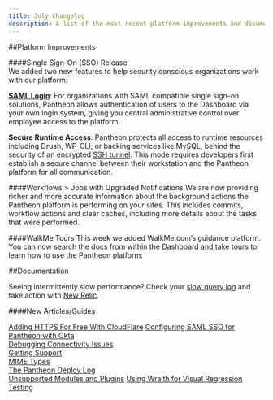 ```yaml
---
title: July Changelog
description: A list of the most recent platform improvements and documentation.
---
```

##Platform Improvements

####Single Sign-On (SSO) Release  
We added two new features to help security conscious organizations work with our platform:

[**SAML Login**](https://pantheon.io/docs/articles/organizations/saml-for-orgs/): For organizations with SAML compatible single sign-on solutions, Pantheon allows authentication of users to the Dashboard via your own login system, giving you central administrative control over employee access to the platform.

**Secure Runtime Access**: Pantheon protects all access to runtime resources including Drush, WP-CLI, or backing services like MySQL, behind the security of an encrypted [SSH tunnel](https://pantheon.io/docs/articles/local/ssh-tunnels-for-secure-connections-to-pantheon-services/). This mode requires developers first establish a secure channel between their workstation and the Pantheon platform for all communication.

####Workflows > Jobs with Upgraded Notifications
We are now providing richer and more accurate information about the background actions the Pantheon platform is performing on your sites.  This includes commits, workflow actions and clear caches, including more details about the tasks that were performed.

####WalkMe Tours
This week we added WalkMe.com’s guidance platform. You can now search the docs from within the Dashboard and take tours to learn how to use the Pantheon platform.


##Documentation

Seeing intermittently slow performance? Check your [slow query log](https://pantheon.io/docs/articles/sites/database/mysql-slow-log/) and take action with [New Relic](https://pantheon.io/docs/articles/sites/newrelic/mysql-troubleshooting-with-new-relic-pro/).

####New Articles/Guides

[Adding HTTPS For Free With CloudFlare](https://pantheon.io/docs/guides/ssl-with-cloudflare/)
[Configuring SAML SSO for Pantheon with Okta](https://pantheon.io/docs/articles/organizations/saml-for-orgs-with-okta/)  
[Debugging Connectivity Issues](https://pantheon.io/docs/articles/sites/debugging-connectivity-issues/)  
[Getting Support](https://pantheon.io/docs/articles/getting-support/)  
[MIME Types](https://pantheon.io/docs/articles/sites/mime-types/)  
[The Pantheon Deploy Log](https://pantheon.io/docs/articles/sites/deploys/)  
[Unsupported Modules and Plugins](https://pantheon.io/docs/articles/sites/code/unsupported-modules-plugins/)
[Using Wraith for Visual Regression Testing](https://pantheon.io/docs/guides/visual-diff-with-wraith/)  
